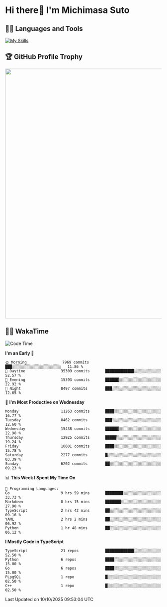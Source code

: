 # Hi there👋 I'm Michimasa Suto

## 🧑‍💻 Languages and Tools
[![My Skills](https://skillicons.dev/icons?i=ts,nextjs,react,go,python,aws,terraform)](https://skillicons.dev)

<!--
**Suto-Michimasa/Suto-Michimasa** is a ✨ _special_ ✨ repository because its `README.md` (this file) appears on your GitHub profile.

Here are some ideas to get you started:

- 🔭 I’m currently working on ...
- 🌱 I’m currently learning ...
- 👯 I’m looking to collaborate on ...
- 🤔 I’m looking for help with ...
- 💬 Ask me about ...
- 📫 How to reach me: ...
- 😄 Pronouns: ...
- ⚡ Fun fact: ...
-->

<!--
## 💎 Github Stats

<div>
  <img height="170" align="left" src="https://github-readme-stats-psi-three-31.vercel.app/api?username=Suto-michimasa&count_private=true&show_icons=true&theme=dark" />
  <img height="170" src="https://github-readme-stats-psi-three-31.vercel.app/api/top-langs/?username=Suto-michimasa&langs_count=8&layout=compact&theme=dark" />
</div>
-->

## 🏆 GitHub Profile Trophy

<img width="800" src="https://github-profile-trophy.vercel.app/?username=Suto-michimasa&theme=onedark&no-frame=true"/>


## 🧑‍💻 WakaTime
<!--START_SECTION:waka-->
![Code Time](http://img.shields.io/badge/Code%20Time-1%2C374%20hrs%2034%20mins-blue)

**I'm an Early 🐤** 

```text
🌞 Morning                7969 commits        ███░░░░░░░░░░░░░░░░░░░░░░   11.86 % 
🌆 Daytime                35309 commits       █████████████░░░░░░░░░░░░   52.57 % 
🌃 Evening                15393 commits       ██████░░░░░░░░░░░░░░░░░░░   22.92 % 
🌙 Night                  8497 commits        ███░░░░░░░░░░░░░░░░░░░░░░   12.65 % 
```
📅 **I'm Most Productive on Wednesday** 

```text
Monday                   11263 commits       ████░░░░░░░░░░░░░░░░░░░░░   16.77 % 
Tuesday                  8462 commits        ███░░░░░░░░░░░░░░░░░░░░░░   12.60 % 
Wednesday                15438 commits       ██████░░░░░░░░░░░░░░░░░░░   22.98 % 
Thursday                 12925 commits       █████░░░░░░░░░░░░░░░░░░░░   19.24 % 
Friday                   10601 commits       ████░░░░░░░░░░░░░░░░░░░░░   15.78 % 
Saturday                 2277 commits        █░░░░░░░░░░░░░░░░░░░░░░░░   03.39 % 
Sunday                   6202 commits        ██░░░░░░░░░░░░░░░░░░░░░░░   09.23 % 
```


📊 **This Week I Spent My Time On** 

```text
💬 Programming Languages: 
Go                       9 hrs 59 mins       ████████░░░░░░░░░░░░░░░░░   33.73 % 
Markdown                 8 hrs 15 mins       ███████░░░░░░░░░░░░░░░░░░   27.90 % 
TypeScript               2 hrs 42 mins       ██░░░░░░░░░░░░░░░░░░░░░░░   09.16 % 
YAML                     2 hrs 2 mins        ██░░░░░░░░░░░░░░░░░░░░░░░   06.92 % 
Python                   1 hr 48 mins        ██░░░░░░░░░░░░░░░░░░░░░░░   06.12 % 
```

**I Mostly Code in TypeScript** 

```text
TypeScript               21 repos            █████████████░░░░░░░░░░░░   52.50 % 
Python                   6 repos             ████░░░░░░░░░░░░░░░░░░░░░   15.00 % 
Go                       6 repos             ████░░░░░░░░░░░░░░░░░░░░░   15.00 % 
PLpgSQL                  1 repo              █░░░░░░░░░░░░░░░░░░░░░░░░   02.50 % 
C++                      1 repo              █░░░░░░░░░░░░░░░░░░░░░░░░   02.50 % 
```




 Last Updated on 10/10/2025 09:53:04 UTC
<!--END_SECTION:waka-->
